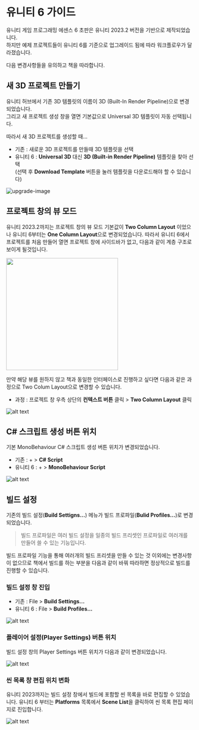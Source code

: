# 유니티 6 가이드
유니티 게임 프로그래밍 에센스 6 초판은 유니티 2023.2 버전을 기반으로 제작되었습니다.
<br>하지만 예제 프로젝트들이 유니티 6를 기준으로 업그레이드 됨에 따라 워크플로우가 달라졌습니다.

다음 변경사항들을 유의하고 책을 따라합니다.

## 새 3D 프로젝트 만들기
유니티 허브에서 기존 3D 템플릿의 이름이 3D (Built-In Render Pipeline)으로 변경되었습니다.
<br>그리고 새 프로젝트 생성 창을 열면 기본값으로 Universal 3D 템플릿이 자동 선택됩니다.

따라서 새 3D 프로젝트를 생성할 때...

* 기존 : 새로운 3D 프로젝트를 만들때 3D 템플릿을 선택
* 유니티 6 : **Universal 3D** 대신 **3D (Built-in Render Pipeline)** 템플릿을 찾아 선택<br>(선택 후 **Download Template** 버튼을 눌러 템플릿을 다운로드해야 할 수 있습니다)

![upgrade-image](doc-images/upgrade-image001.png)

## 프로젝트 창의 뷰 모드
유니티 2023.2까지는 프로젝트 창의 뷰 모드 기본값이 **Two Column Layout** 이었으나 유니티 6부터는 **One Column Layout**으로 변경되었습니다. 따라서 유니티 6에서 프로젝트를 처음 만들어 열면 프로젝트 창에 사이드바가 없고, 다음과 같이 계층 구조로 보이게 될것입니다.

<img src="doc-images/upgrade-image002.png" width="300"/>

만약 해당 뷰를 원하지 않고 책과 동일한 인터페이스로 진행하고 싶다면 다음과 같은 과정으로 Two Colum Layout으로 변경할 수 있습니다.

* 과정 : 프로젝트 창 우측 상단의 **컨텍스트 버튼** 클릭 > **Two Column Layout** 클릭

![alt text](doc-images/upgrade-image003.png)


## C# 스크립트 생성 버튼 위치

기본 MonoBehaviour C# 스크립트 생성 버튼 위치가 변경되었습니다.

* 기존 : + > **C# Script**
* 유니티 6 : + > **MonoBehaviour Script**

![alt text](doc-images/upgrade-image004.png)

## 빌드 설정

기존의 빌드 설정(**Build Settigns...**) 메뉴가 빌드 프로파일(**Bulid Profiles...**)로 변경되었습니다.

> 빌드 프로파일은 여러 빌드 설정을 일종의 빌드 프리셋인 프로파일로 여러개를 만들어 쓸 수 있는 기능입니다.

빌드 프로파일 기능을 통해 여러개의 빌드 프리셋을 만들 수 있는 것 이외에는 변경사항이 없으므로 책에서 빌드를 하는 부분을 다음과 같이 바꿔 따라하면 정상적으로 빌드를 진행할 수 있습니다.

### 빌드 설정 창 진입

* 기존 : File > **Build Settings...**
* 유니티 6 : File > **Build Profiles...**

![alt text](doc-images/upgrade-image005.png)

### 플레이어 설정(Player Settings) 버튼 위치

빌드 설정 창의 Player Settings 버튼 위치가 다음과 같이 변경되었습니다.

![alt text](doc-images/upgrade-image006.png)

### 씬 목록 창 편집 위치 변화

유니티 2023까지는 빌드 설정 창에서 빌드에 포함할 씬 목록을 바로 편집할 수 있었습니다.
유니티 6 부터는 **Platforms** 목록에서 **Scene List**을 클릭하여 씬 목록 편집 페이지로 진입합니다.

![alt text](doc-images/upgrade-image007.png)